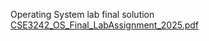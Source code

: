 Operating System lab final solution
[CSE3242_OS_Final_LabAssignment_2025.pdf](https://github.com/user-attachments/files/21204715/CSE3242_OS_Final_LabAssignment_2025.pdf)

